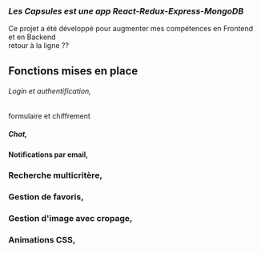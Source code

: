 ### *Les Capsules est une app React-Redux-Express-MongoDB*

Ce projet a été développé pour augmenter mes compétences en Frontend et en Backend  
retour à la ligne ??

## Fonctions mises en place

###### Login et authentification,
formulaire et chiffrement
##### Chat,
#### Notifications par email,
### Recherche multicritère,
### Gestion de favoris,
### Gestion d'image avec cropage,
### Animations CSS,